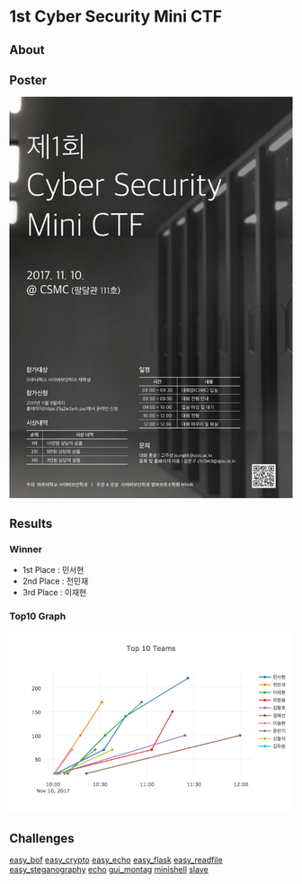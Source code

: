 # 1st Cyber Security Mini CTF

## About

## Poster

![Poster](https://github.com/ajou-whois/1st-cyber-security-mini-ctf/blob/master/etc/poster/poster-1240-1754.png)

## Results

### Winner

* 1st Place : 민서현
* 2nd Place : 전민재
* 3rd Place : 이재현

### Top10 Graph

![Top10 Graph](https://github.com/ajou-whois/1st-cyber-security-mini-ctf/blob/master/etc/ranking/top10.png)

## Challenges

[easy_bof](https://github.com/ajou-whois/1st-cyber-security-mini-ctf/tree/master/challenges/easy_bof)
[easy_crypto](https://github.com/ajou-whois/1st-cyber-security-mini-ctf/tree/master/challenges/easy_crypto)
[easy_echo](https://github.com/ajou-whois/1st-cyber-security-mini-ctf/tree/master/challenges/easy_echo)
[easy_flask](https://github.com/ajou-whois/1st-cyber-security-mini-ctf/tree/master/challenges/easy_flask)
[easy_readfile](https://github.com/ajou-whois/1st-cyber-security-mini-ctf/tree/master/challenges/easy_readfile)
[easy_steganography](https://github.com/ajou-whois/1st-cyber-security-mini-ctf/tree/master/challenges/easy_steganography)
[echo](https://github.com/ajou-whois/1st-cyber-security-mini-ctf/tree/master/challenges/echo)
[gui_montag](https://github.com/ajou-whois/1st-cyber-security-mini-ctf/tree/master/challenges/gui_montag)
[minishell](https://github.com/ajou-whois/1st-cyber-security-mini-ctf/tree/master/challenges/minishell)
[slave](https://github.com/ajou-whois/1st-cyber-security-mini-ctf/tree/master/challenges/slave)